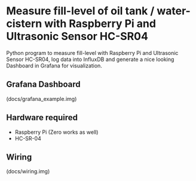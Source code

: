 # Measure fill-level of oil tank / water-cistern with Raspberry Pi and Ultrasonic Sensor HC-SR04

Python program to measure fill-level with Raspberry Pi and Ultrasonic Sensor HC-SR04, log data into InfluxDB and generate a nice looking Dashboard in Grafana for visualization.

## Grafana Dashboard
(docs/grafana_example.img)

## Hardware required
* Raspberry Pi (Zero works as well)
* HC-SR-04

## Wiring
(docs/wiring.img)


